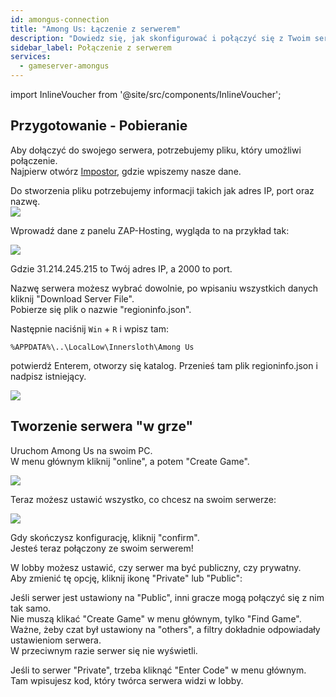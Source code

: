 ```yaml
---
id: amongus-connection
title: "Among Us: Łączenie z serwerem"
description: "Dowiedz się, jak skonfigurować i połączyć się z Twoim serwerem Among Us, aby cieszyć się płynną rozgrywką multiplayer → Sprawdź teraz"
sidebar_label: Połączenie z serwerem
services:
  - gameserver-amongus
---
```


import InlineVoucher from '@site/src/components/InlineVoucher';

<InlineVoucher />

## Przygotowanie - Pobieranie

Aby dołączyć do swojego serwera, potrzebujemy pliku, który umożliwi połączenie.  
Najpierw otwórz [Impostor](https://impostor.github.io/Impostor/), gdzie wpiszemy nasze dane.

Do stworzenia pliku potrzebujemy informacji takich jak adres IP, port oraz nazwę.  
![](https://screensaver01.zap-hosting.com/index.php/s/bQ7KzTAJcbAsLJd/preview)

Wprowadź dane z panelu ZAP-Hosting, wygląda to na przykład tak:

![](https://screensaver01.zap-hosting.com/index.php/s/7scfddD5WPFr25b/preview)

Gdzie 31.214.245.215 to Twój adres IP, a 2000 to port.

Nazwę serwera możesz wybrać dowolnie, po wpisaniu wszystkich danych kliknij "Download Server File".  
Pobierze się plik o nazwie "regioninfo.json".

Następnie naciśnij `Win` + `R` i wpisz tam:

```
%APPDATA%\..\LocalLow\Innersloth\Among Us
```

potwierdź Enterem, otworzy się katalog. Przenieś tam plik regioninfo.json i nadpisz istniejący.

![](https://screensaver01.zap-hosting.com/index.php/s/KTrfij6ww64DPCq/preview)


## Tworzenie serwera "w grze"

Uruchom Among Us na swoim PC.  
W menu głównym kliknij "online", a potem "Create Game".

![](https://screensaver01.zap-hosting.com/index.php/s/SfMwr82R9BbDK2P/preview)

Teraz możesz ustawić wszystko, co chcesz na swoim serwerze:

![](https://screensaver01.zap-hosting.com/index.php/s/imzCR9WZenyrTSX/preview)

Gdy skończysz konfigurację, kliknij "confirm".  
Jesteś teraz połączony ze swoim serwerem!

W lobby możesz ustawić, czy serwer ma być publiczny, czy prywatny.  
Aby zmienić tę opcję, kliknij ikonę "Private" lub "Public":

Jeśli serwer jest ustawiony na "Public", inni gracze mogą połączyć się z nim tak samo.  
Nie muszą klikać "Create Game" w menu głównym, tylko "Find Game".  
Ważne, żeby czat był ustawiony na "others", a filtry dokładnie odpowiadały ustawieniom serwera.  
W przeciwnym razie serwer się nie wyświetli.

Jeśli to serwer "Private", trzeba kliknąć "Enter Code" w menu głównym.  
Tam wpisujesz kod, który twórca serwera widzi w lobby.


<InlineVoucher />